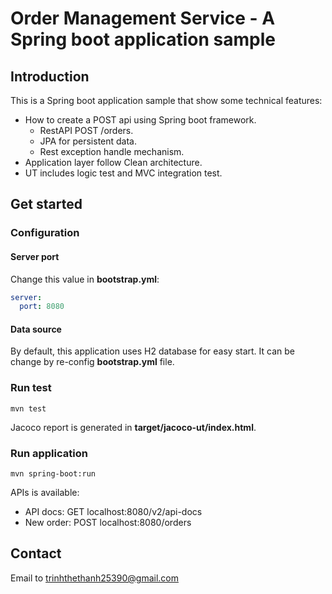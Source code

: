 # Order Management Service - A Spring boot application sample

## Introduction

This is a Spring boot application sample that show some technical features:

* How to create a POST api using Spring boot framework.
  * RestAPI POST /orders.
  * JPA for persistent data.
  * Rest exception handle mechanism.
* Application layer follow Clean architecture.
* UT includes logic test and MVC integration test.

## Get started

### Configuration

#### Server port

Change this value in **bootstrap.yml**:
```yaml
server:
  port: 8080
```

#### Data source

By default, this application uses H2 database for easy start. It can be change by re-config **bootstrap.yml** file.

### Run test

```
mvn test
```
Jacoco report is generated in **target/jacoco-ut/index.html**.

### Run application

```
mvn spring-boot:run
```

APIs is available:
* API docs: GET localhost:8080/v2/api-docs
* New order: POST localhost:8080/orders

## Contact
Email to <trinhthethanh25390@gmail.com>
